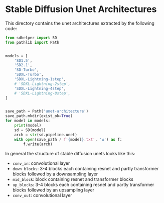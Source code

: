 # Stable Diffusion Unet Architectures

This directory contains the unet architectures extracted by the following code:

```python
from sdhelper import SD
from pathlib import Path


models = [
    'SD1.5',
    'SD2.1',
    'SD-Turbo',
    'SDXL-Turbo',
    'SDXL-Lightning-1step',
    # 'SDXL-Lightning-2step',
    'SDXL-Lightning-4step',
    # 'SDXL-Lightning-8step',
]


save_path = Path('unet-architecture')
save_path.mkdir(exist_ok=True)
for model in models:
    print(model)
    sd = SD(model)
    arch = str(sd.pipeline.unet)
    with open(save_path / f'{model}.txt', 'w') as f:
        f.write(arch)
```

In general the structure of stable diffusion unets looks like this:

* `conv_in`: convolutional layer
* `down_blocks`: 3-4 blocks each containing resnet and partly transformer blocks followed by a downsampling layer
* `mid_block`: block containing resnet and transformer blocks
* `up_blocks`: 3-4 blocks each containing resnet and partly transformer blocks followed by an upsampling layer
* `conv_out`: convolutional layer
